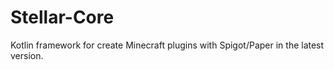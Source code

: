 # Stellar-Core
Kotlin framework for create Minecraft plugins with Spigot/Paper in the latest version.
